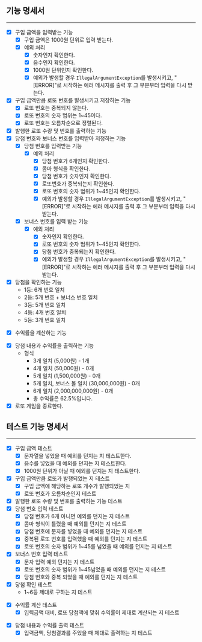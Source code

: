 ## 기능 명세서
---
* [x] 구입 금액을 입력받는 기능
    * [x] 구입 금액은 1000원 단위로 입력 받는다.
    * [x] 예외 처리
        * [x] 숫자인지 확인한다.
        * [x] 음수인지 확인한다.
        * [x] 1000원 단위인지 확인한다.
        *  [x] 예외가 발생할 경우 `IllegalArgumentException`를 발생시키고, "[ERROR]"로 시작하는 에러 메시지를 출력 후 그 부분부터 입력을 다시 받는다.
* [x] 구입 금액만큼 로또 번호를 발생시키고 저장하는 기능
    * [x] 로또 번호는 중복되지 않는다.
    * [x] 로또 번호의 숫자 범위는 1~45이다.
    * [x] 로또 번호는 오름차순으로 정렬된다.
* [x] 발행한 로또 수량 및 번호를 출력하는 기능
* [x] 당첨 번호와 보너스 번호를 입력받아 저정하는 기능
  * [x] 당첨 번호를 입력받는 기능
      * [x] 예외 처리
          * [x] 당첨 번호가 6개인지 확인한다.
          * [x] 콤마 형식을 확인한다.
          * [x] 당첨 번호가 숫자인지 확인한다.
          * [x] 로또번호가 중복되는지 확인한다.
          * [x] 로또 번호의 숫자 범위가 1~45인지 확인한다.
          * [x] 예외가 발생할 경우 `IllegalArgumentException`를 발생시키고, "[ERROR]"로 시작하는 에러 메시지를 출력 후 그 부분부터 입력을 다시 받는다.
  * [x] 보너스 번호를 입력 받는 기능
      * [x] 예외 처리
          * [x] 숫자인지 확인한다.
          * [x] 로또 번호의 숫자 범위가 1~45인지 확인한다.
          * [x] 당첨 번호가 중복되는지 확인한다.
          * [x] 예외가 발생할 경우 `IllegalArgumentException`를 발생시키고, "[ERROR]"로 시작하는 에러 메시지를 출력 후 그 부분부터 입력을 다시 받는다.
* [x] 당첨을 확인하는 기능
    - 1등: 6개 번호 일치
    - 2등: 5개 번호 + 보너스 번호 일치
    - 3등: 5개 번호 일치
    - 4등: 4개 번호 일치
    - 5등: 3개 번호 일치
- [x] 수익률을 계산하는 기능
* [x] 당첨 내용과 수익률을 출력하는 기능
    * 형식
        * 3개 일치 (5,000원) - 1개
        * 4개 일치 (50,000원) - 0개
        * 5개 일치 (1,500,000원) - 0개
        * 5개 일치, 보너스 볼 일치 (30,000,000원) - 0개
        * 6개 일치 (2,000,000,000원) - 0개
        * 총 수익률은 62.5%입니다.
*  [x] 로또 게임을 종료한다.

## 테스트 기능 명세서
---
* [x] 구입 금액 테스트
    * [x] 문자열을 넣었을 때 예외를 던지는 지 테스트한다.
    * [x] 음수를 넣었을 때 예외를 던지는 지 테스트한다.
    * [x] 1000원 단위가 아닐 때 예외를 던지는 지 테스트한다.
* [x] 구입 금액만큼 로또가 발행되었는 지 테스트
    * [x] 구입 금액에 해당하는 로또 개수가 발행되었는 지
    * [x] 로또 번호가 오름차순인지  테스트
* [x] 발행한 로또 수량 및 번호를 출력하는 기능 테스트
* [x] 당첨 번호 입력 테스트
    * [x] 당첨 번호가 6개 아니면 예외를 던지는 지 테스트
    * [x] 콤마 형식이 틀렸을 때 예외를 던지는 지 테스트
    * [x] 당첨 번호에 문자를 넣었을 때 예외를 던지는 지 테스트
    * [x] 중복된 로또 번호를 입력했을 때 예외를 던지는 지 테스트
    * [x] 로또 번호의 숫자 범위가 1~45를 넘었을 때 예외를 던지는 지 테스트

* [x] 보너스 번호 입력 테스트
    * [x] 문자 입력 예외 던지는 지 테스트
    * [x] 로또 번호의 숫자 범위가 1~45넘었을 때 예외를 던지는 지 테스트
    * [x] 당첨 번호와 중복 되었을 때 예외를 던지는 지 테스트
* [x] 당첨 확인 테스트
    - 1~6등 제대로 구하는 지 테스트
- [x] 수익률 계산 테스트
    - [x] 입력금액 대비, 로또 당첨액에 맞춰 수익률이 제대로 계산되는 지 테스트
* [x] 당첨 내용과 수익률 출력 테스트
    * [x] 입력금액, 당첨결과를 주었을 때 제대로 출력하는 지 테스트
